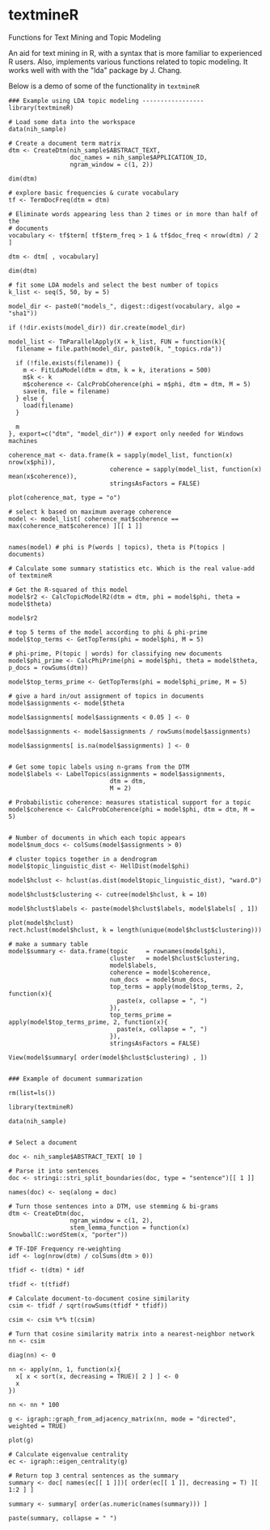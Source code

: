 # textmineR
Functions for Text Mining and Topic Modeling

An aid for text mining in R, with a syntax that
    is more familiar to experienced R users. Also, implements various functions
    related to topic modeling. It works well with with the "lda" package by J.
    Chang.
    
Below is a demo of some of the functionality in `textmineR`

    ### Example using LDA topic modeling -----------------
    library(textmineR)

    # Load some data into the workspace 
    data(nih_sample)
    
    # Create a document term matrix
    dtm <- CreateDtm(nih_sample$ABSTRACT_TEXT, 
                     doc_names = nih_sample$APPLICATION_ID, 
                     ngram_window = c(1, 2))

    dim(dtm)
    
    # explore basic frequencies & curate vocabulary
    tf <- TermDocFreq(dtm = dtm)
    
    # Eliminate words appearing less than 2 times or in more than half of the
    # documents
    vocabulary <- tf$term[ tf$term_freq > 1 & tf$doc_freq < nrow(dtm) / 2 ]
    
    dtm <- dtm[ , vocabulary]
    
    dim(dtm)
    
    # fit some LDA models and select the best number of topics
    k_list <- seq(5, 50, by = 5)
    
    model_dir <- paste0("models_", digest::digest(vocabulary, algo = "sha1"))
    
    if (!dir.exists(model_dir)) dir.create(model_dir)
    
    model_list <- TmParallelApply(X = k_list, FUN = function(k){
      filename = file.path(model_dir, paste0(k, "_topics.rda"))

      if (!file.exists(filename)) {
        m <- FitLdaModel(dtm = dtm, k = k, iterations = 500)
        m$k <- k
        m$coherence <- CalcProbCoherence(phi = m$phi, dtm = dtm, M = 5)
        save(m, file = filename)
      } else {
        load(filename)
      }
      
      m
    }, export=c("dtm", "model_dir")) # export only needed for Windows machines
    
    coherence_mat <- data.frame(k = sapply(model_list, function(x) nrow(x$phi)), 
                                coherence = sapply(model_list, function(x) mean(x$coherence)), 
                                stringsAsFactors = FALSE)
    
    plot(coherence_mat, type = "o")
    
    # select k based on maximum average coherence
    model <- model_list[ coherence_mat$coherence == max(coherence_mat$coherence) ][[ 1 ]]

    
    names(model) # phi is P(words | topics), theta is P(topics | documents)
    
    # Calculate some summary statistics etc. Which is the real value-add of textmineR
    
    # Get the R-squared of this model
    model$r2 <- CalcTopicModelR2(dtm = dtm, phi = model$phi, theta = model$theta)
    
    model$r2
    
    # top 5 terms of the model according to phi & phi-prime
    model$top_terms <- GetTopTerms(phi = model$phi, M = 5)
    
    # phi-prime, P(topic | words) for classifying new documents
    model$phi_prime <- CalcPhiPrime(phi = model$phi, theta = model$theta, p_docs = rowSums(dtm))
    
    model$top_terms_prime <- GetTopTerms(phi = model$phi_prime, M = 5)
    
    # give a hard in/out assignment of topics in documents
    model$assignments <- model$theta
    
    model$assignments[ model$assignments < 0.05 ] <- 0
    
    model$assignments <- model$assignments / rowSums(model$assignments)
    
    model$assignments[ is.na(model$assignments) ] <- 0
    
    
    # Get some topic labels using n-grams from the DTM
    model$labels <- LabelTopics(assignments = model$assignments, 
                                dtm = dtm,
                                M = 2)
    
    # Probabilistic coherence: measures statistical support for a topic
    model$coherence <- CalcProbCoherence(phi = model$phi, dtm = dtm, M = 5)
    
    
    # Number of documents in which each topic appears
    model$num_docs <- colSums(model$assignments > 0)
    
    # cluster topics together in a dendrogram
    model$topic_linguistic_dist <- HellDist(model$phi)
    
    model$hclust <- hclust(as.dist(model$topic_linguistic_dist), "ward.D")
    
    model$hclust$clustering <- cutree(model$hclust, k = 10)
    
    model$hclust$labels <- paste(model$hclust$labels, model$labels[ , 1])
    
    plot(model$hclust)
    rect.hclust(model$hclust, k = length(unique(model$hclust$clustering)))
    
    # make a summary table
    model$summary <- data.frame(topic     = rownames(model$phi),
                                cluster   = model$hclust$clustering,
                                model$labels,
                                coherence = model$coherence,
                                num_docs  = model$num_docs,
                                top_terms = apply(model$top_terms, 2, function(x){
                                  paste(x, collapse = ", ")
                                }),
                                top_terms_prime = apply(model$top_terms_prime, 2, function(x){
                                  paste(x, collapse = ", ")
                                }),
                                stringsAsFactors = FALSE)
    
    View(model$summary[ order(model$hclust$clustering) , ])


    ### Example of document summarization 
        
    rm(list=ls())
    
    library(textmineR)
    
    data(nih_sample)
    
    
    # Select a document
    
    doc <- nih_sample$ABSTRACT_TEXT[ 10 ]
    
    # Parse it into sentences
    doc <- stringi::stri_split_boundaries(doc, type = "sentence")[[ 1 ]]
    
    names(doc) <- seq(along = doc)
    
    # Turn those sentences into a DTM, use stemming & bi-grams
    dtm <- CreateDtm(doc, 
                     ngram_window = c(1, 2),
                     stem_lemma_function = function(x) SnowballC::wordStem(x, "porter"))
    
    # TF-IDF Frequency re-weighting
    idf <- log(nrow(dtm) / colSums(dtm > 0))
    
    tfidf <- t(dtm) * idf
    
    tfidf <- t(tfidf)
    
    # Calculate document-to-document cosine similarity
    csim <- tfidf / sqrt(rowSums(tfidf * tfidf))
    
    csim <- csim %*% t(csim)
    
    # Turn that cosine similarity matrix into a nearest-neighbor network
    nn <- csim
    
    diag(nn) <- 0
    
    nn <- apply(nn, 1, function(x){
      x[ x < sort(x, decreasing = TRUE)[ 2 ] ] <- 0
      x
    })
    
    nn <- nn * 100
    
    g <- igraph::graph_from_adjacency_matrix(nn, mode = "directed", weighted = TRUE)
    
    plot(g)
    
    # Calculate eigenvalue centrality
    ec <- igraph::eigen_centrality(g)
    
    # Return top 3 central sentences as the summary
    summary <- doc[ names(ec[[ 1 ]])[ order(ec[[ 1 ]], decreasing = T) ][ 1:2 ] ]
    
    summary <- summary[ order(as.numeric(names(summary))) ]
    
    paste(summary, collapse = " ")